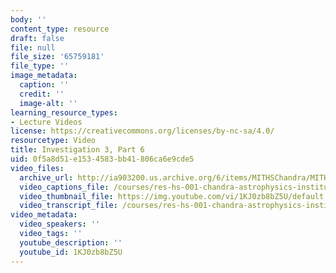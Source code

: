 ```yaml
---
body: ''
content_type: resource
draft: false
file: null
file_size: '65759181'
file_type: ''
image_metadata:
  caption: ''
  credit: ''
  image-alt: ''
learning_resource_types:
- Lecture Videos
license: https://creativecommons.org/licenses/by-nc-sa/4.0/
resourcetype: Video
title: Investigation 3, Part 6
uid: 0f5a8d51-e153-4583-bb41-806ca6e9cde5
video_files:
  archive_url: http://ia903200.us.archive.org/6/items/MITHSChandra/MITHS_chandra_3_06_300k.mp4
  video_captions_file: /courses/res-hs-001-chandra-astrophysics-institute/1KJ0zb8bZ5U_captions.webvtt
  video_thumbnail_file: https://img.youtube.com/vi/1KJ0zb8bZ5U/default.jpg
  video_transcript_file: /courses/res-hs-001-chandra-astrophysics-institute/1KJ0zb8bZ5U_transcript.pdf
video_metadata:
  video_speakers: ''
  video_tags: ''
  youtube_description: ''
  youtube_id: 1KJ0zb8bZ5U
---
```

